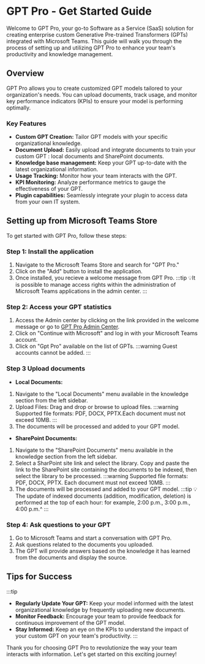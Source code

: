 # GPT Pro - Get Started Guide

Welcome to GPT Pro, your go-to Software as a Service (SaaS) solution for creating enterprise custom Generative Pre-trained Transformers (GPTs) integrated with Microsoft Teams. This guide will walk you through the process of setting up and utilizing GPT Pro to enhance your team's productivity and knowledge management.

## Overview
GPT Pro allows you to create customized GPT models tailored to your organization's needs. You can upload documents, track usage, and monitor key performance indicators (KPIs) to ensure your model is performing optimally.

### Key Features
- **Custom GPT Creation:** Tailor GPT models with your specific organizational knowledge.
- **Document Upload:** Easily upload and integrate documents to train your custom GPT : local documents and SharePoint documents.
- **Knowledge base management:** Keep your GPT up-to-date with the latest organizational information.
- **Usage Tracking:** Monitor how your team interacts with the GPT.
- **KPI Monitoring:** Analyze performance metrics to gauge the effectiveness of your GPT.
- **Plugin capabilities:** Seamlessly integrate your plugin to access data from your own IT system.

## Setting up from Microsoft Teams Store
To get started with GPT Pro, follow these steps:
### Step 1: Install the application
1. Navigate to the Microsoft Teams Store and search for "GPT Pro."
2. Click on the "Add" button to install the application.
3. Once installed, you recieve a welcome message from GPT Pro.
:::tip
💡It is possible to manage access rights within the administration of Microsoft Teams applications in the admin center.
:::

### Step 2: Access your GPT statistics
1. Access the Admin center by clicking on the link provided in the welcome message or go to [GPT Pro Admin Center](https://admin.gpt-pro.com/).
2. Click on "Continue with Microsoft" and log in with your Microsoft Teams account.
3. Click on "Gpt Pro" available on the list of GPTs.
:::warning
Guest accounts cannot be added.
:::

### Step 3 Upload documents
- **Local Documents:** 
1. Navigate to the "Local Documents" menu available in the knowledge section from the left sidebar.
2. Upload Files: Drag and drop or browse to upload files.
:::warning
Supported file formats: PDF, DOCX, PPTX.Each document must not exceed 10MB.
:::
3. The documents will be processed and added to your GPT model.

- **SharePoint Documents:** 
1. Navigate to the "SharePoint Documents" menu available in the knowledge section from the left sidebar.
2. Select a SharPoint site link and select the library. Copy and paste the link to the SharePoint site containing the documents to be indexed, then select the library to be processed.
:::warning
Supported file formats: PDF, DOCX, PPTX. Each document must not exceed 10MB.
:::
3. The documents will be processed and added to your GPT model.
:::tip
💡The update of indexed documents (addition, modification, deletion) is performed at the top of each hour: for example, 2:00 p.m., 3:00 p.m., 4:00 p.m.^
:::

### Step 4: Ask questions to your GPT
1. Go to Microsoft Teams and start a conversation with GPT Pro.
2. Ask questions related to the documents you uploaded.
3. The GPT will provide answers based on the knowledge it has learned from the documents and display the source.


## Tips for Success
:::tip
- **Regularly Update Your GPT:** Keep your model informed with the latest organizational knowledge by frequently uploading new documents.
- **Monitor Feedback:** Encourage your team to provide feedback for continuous improvement of the GPT model.
- **Stay Informed:** Keep an eye on the KPIs to understand the impact of your custom GPT on your team's productivity.
:::

Thank you for choosing GPT Pro to revolutionize the way your team interacts with information. Let's get started on this exciting journey!

<Intercom />
<Hubspot />
<Clarity />
<GoogleAnalytics />